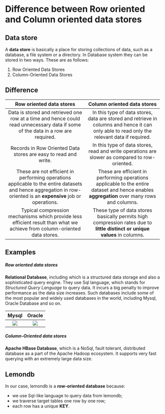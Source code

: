 # Difference between Row oriented and Column oriented data stores

## Data store

A **data store** is basically a place for storing collections of data, such as a database, a file system or a directory. In Database system they can be stored in two ways. These are as follows:

1. Row Oriented Data Stores
2. Column-Oriented Data Stores

## Difference

|                   Row oriented data stores                   |                 Column oriented data stores                  |
| :----------------------------------------------------------: | :----------------------------------------------------------: |
| Data is stored and retrieved one row at a time and hence could read unnecessary data if some of the data in a row are required. | In this type of data stores, data are stored and retrieve in columns and hence it can only able to read only the relevant data if required. |
| Records in Row Oriented Data stores are easy to read and write. | In this type of data stores, read and write operations are slower as compared to row-oriented. |
| These are not efficient in performing operations applicable to the entire datasets and hence aggregation in row-oriented is an **expensive** job or operations. | These are efficient in performing operations applicable to the entire dataset and hence enables **aggregation** over many rows and columns. |
| Typical compression mechanisms which provide less efficient result than what we achieve from column-oriented data stores. | These type of data stores basically permits high compression rates due to **little distinct or unique values** in columns. |

## Examples

##### **Row oriented data stores**

**Relational Database**, including which is a structured data storage and also a sophisticated query engine. They use Sql language, which stands for *Structured Query Language* to query data. It incurs a big penalty to improve performance as the data size increases. Such databases include some of the most popular and widely used databases in the world, including Mysql, Oracle Database and so on.

Mysql             | Oracle 
:-------------------------:|:-------------------------:
![](C:\Users\Lenovo\Desktop\lab6_pre\mysql.png)  | ![](C:\Users\Lenovo\Desktop\lab6_pre\oracle.png) 

##### **Column-Oriented data stores**

**Apache HBase Database**, which is a NoSql, fault tolerant, distributed database as a part of the Apache Hadoop ecosystem. It supports very fast querying with an extremely large data size.

## Lemondb

In our case, lemondb is a **row-oriented database** because:

- we use Sql-like language to query data from lemondb;
- we traverse target tables one row by one row;
- each row has a unique **KEY**.


